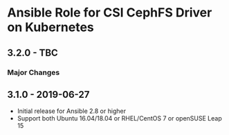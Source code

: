 # Ansible Role for CSI CephFS Driver on Kubernetes

## 3.2.0 - TBC

### Major Changes

## 3.1.0 - 2019-06-27

  - Initial release for Ansible 2.8 or higher
  - Support both Ubuntu 16.04/18.04 or RHEL/CentOS 7 or openSUSE Leap 15
